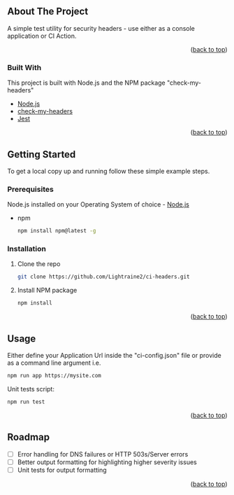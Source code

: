<!-- ABOUT THE PROJECT -->

## About The Project

A simple test utility for security headers - use either as a console application or CI Action.

<p align="right">(<a href="#top">back to top</a>)</p>

### Built With

This project is built with Node.js and the NPM package "check-my-headers"

- [Node.js](https://nodejs.org/en/)
- [check-my-headers](https://www.npmjs.com/package/check-my-headers)
- [Jest](https://www.npmjs.com/package/jest)

<p align="right">(<a href="#top">back to top</a>)</p>

## Getting Started

To get a local copy up and running follow these simple example steps.

### Prerequisites

Node.js installed on your Operating System of choice - [Node.js](https://nodejs.org/en/)

- npm
  ```sh
  npm install npm@latest -g
  ```

### Installation

1. Clone the repo
   ```sh
   git clone https://github.com/Lightraine2/ci-headers.git
   ```
2. Install NPM package
   ```sh
   npm install
   ```

<p align="right">(<a href="#top">back to top</a>)</p>

## Usage

Either define your Application Url inside the "ci-config.json" file or provide as a command line argument i.e.

```sh
npm run app https://mysite.com
```

Unit tests script:

```sh
npm run test 
```

<p align="right">(<a href="#top">back to top</a>)</p>

<!-- ROADMAP -->

## Roadmap

- [ ] Error handling for DNS failures or HTTP 503s/Server errors
- [ ] Better output formatting for highlighting higher severity issues
- [ ] Unit tests for output formatting

<p align="right">(<a href="#top">back to top</a>)</p>
